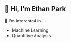 👋 Hi, I’m Ethan Park
---------------------------
👀 I’m interested in ...
- Machine Learning
- Quantitive Analysis

<!---
ethansjpark/ethansjpark is a ✨ special ✨ repository because its `README.md` (this file) appears on your GitHub profile.
You can click the Preview link to take a look at your changes.
--->
